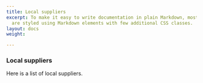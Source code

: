 ```yaml
---
title: Local suppliers
excerpt: To make it easy to write documentation in plain Markdown, most UI components
  are styled using Markdown elements with few additional CSS classes.
layout: docs
weight: 

---
```

### Local suppliers  

Here is a list of local suppliers.